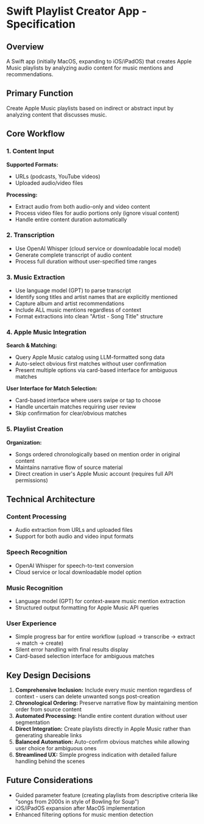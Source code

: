 # Swift Playlist Creator App - Specification

## Overview
A Swift app (initially MacOS, expanding to iOS/iPadOS) that creates Apple Music playlists by analyzing audio content for music mentions and recommendations.

## Primary Function
Create Apple Music playlists based on indirect or abstract input by analyzing content that discusses music.

## Core Workflow

### 1. Content Input
**Supported Formats:**
- URLs (podcasts, YouTube videos)
- Uploaded audio/video files

**Processing:**
- Extract audio from both audio-only and video content
- Process video files for audio portions only (ignore visual content)
- Handle entire content duration automatically

### 2. Transcription
- Use OpenAI Whisper (cloud service or downloadable local model)
- Generate complete transcript of audio content
- Process full duration without user-specified time ranges

### 3. Music Extraction
- Use language model (GPT) to parse transcript
- Identify song titles and artist names that are explicitly mentioned
- Capture album and artist recommendations
- Include ALL music mentions regardless of context
- Format extractions into clean "Artist - Song Title" structure

### 4. Apple Music Integration
**Search & Matching:**
- Query Apple Music catalog using LLM-formatted song data
- Auto-select obvious first matches without user confirmation
- Present multiple options via card-based interface for ambiguous matches

**User Interface for Match Selection:**
- Card-based interface where users swipe or tap to choose
- Handle uncertain matches requiring user review
- Skip confirmation for clear/obvious matches

### 5. Playlist Creation
**Organization:**
- Songs ordered chronologically based on mention order in original content
- Maintains narrative flow of source material
- Direct creation in user's Apple Music account (requires full API permissions)

## Technical Architecture

### Content Processing
- Audio extraction from URLs and uploaded files
- Support for both audio and video input formats

### Speech Recognition
- OpenAI Whisper for speech-to-text conversion
- Cloud service or local downloadable model option

### Music Recognition
- Language model (GPT) for context-aware music mention extraction
- Structured output formatting for Apple Music API queries

### User Experience
- Simple progress bar for entire workflow (upload → transcribe → extract → match → create)
- Silent error handling with final results display
- Card-based selection interface for ambiguous matches

## Key Design Decisions

1. **Comprehensive Inclusion:** Include every music mention regardless of context - users can delete unwanted songs post-creation
2. **Chronological Ordering:** Preserve narrative flow by maintaining mention order from source content
3. **Automated Processing:** Handle entire content duration without user segmentation
4. **Direct Integration:** Create playlists directly in Apple Music rather than generating shareable links
5. **Balanced Automation:** Auto-confirm obvious matches while allowing user choice for ambiguous ones
6. **Streamlined UX:** Simple progress indication with detailed failure handling behind the scenes

## Future Considerations
- Guided parameter feature (creating playlists from descriptive criteria like "songs from 2000s in style of Bowling for Soup")
- iOS/iPadOS expansion after MacOS implementation
- Enhanced filtering options for music mention detection